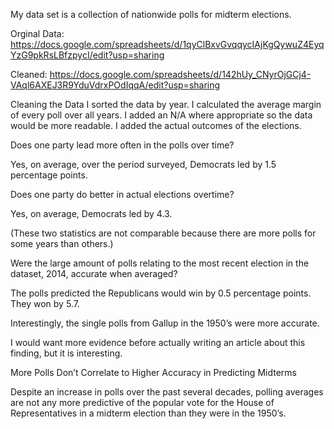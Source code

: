 My data set is a collection of nationwide polls for midterm elections. 

Orginal Data:
https://docs.google.com/spreadsheets/d/1qyClBxvGvqqycIAjKgQywuZ4EyqYzG9pkRsLBfzpycI/edit?usp=sharing

Cleaned: 
https://docs.google.com/spreadsheets/d/142hUy_CNyrOjGCj4-VAql6AXEJ3R9YduVdrxPOdIqqA/edit?usp=sharing

Cleaning the Data
I sorted the data by year. 
I calculated the average margin of every poll over all years. 
I added an N/A where appropriate so the data would be more readable. 
I added the actual outcomes of the elections. 

Does one party lead more often in the polls over time? 

Yes, on average, over the period surveyed, Democrats led by 1.5 percentage points. 

Does one party do better in actual elections overtime?  

Yes, on average, Democrats led by 4.3.

(These two statistics are not comparable because there are more polls for some years than others.) 

Were the large amount of polls relating to the most recent election in the dataset, 2014, accurate when averaged? 

The polls predicted the Republicans would win by 0.5 percentage points. They won by 5.7.  

Interestingly, the single polls from Gallup in the 1950’s were more accurate.  

I would want more evidence before actually writing an article about this finding, but it is interesting. 



More Polls Don’t Correlate to Higher Accuracy in Predicting Midterms 

Despite an increase in polls over the past several decades, polling averages are not any more predictive of the  popular vote for the House of Representatives in a midterm election than they were in the 1950’s.  



